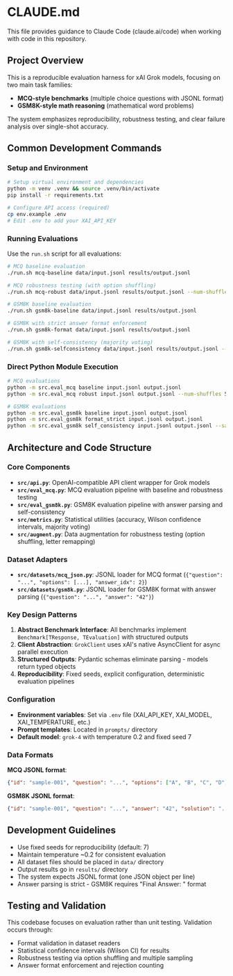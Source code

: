 # CLAUDE.md

This file provides guidance to Claude Code (claude.ai/code) when working with code in this repository.

## Project Overview

This is a reproducible evaluation harness for xAI Grok models, focusing on two main task families:
- **MCQ-style benchmarks** (multiple choice questions with JSONL format)
- **GSM8K-style math reasoning** (mathematical word problems)

The system emphasizes reproducibility, robustness testing, and clear failure analysis over single-shot accuracy.

## Common Development Commands

### Setup and Environment
```bash
# Setup virtual environment and dependencies
python -m venv .venv && source .venv/bin/activate
pip install -r requirements.txt

# Configure API access (required)
cp env.example .env
# Edit .env to add your XAI_API_KEY
```

### Running Evaluations
Use the `run.sh` script for all evaluations:

```bash
# MCQ baseline evaluation
./run.sh mcq-baseline data/input.jsonl results/output.jsonl

# MCQ robustness testing (with option shuffling)
./run.sh mcq-robust data/input.jsonl results/output.jsonl --num-shuffles 5

# GSM8K baseline evaluation
./run.sh gsm8k-baseline data/input.jsonl results/output.jsonl

# GSM8K with strict answer format enforcement
./run.sh gsm8k-format data/input.jsonl results/output.jsonl

# GSM8K with self-consistency (majority voting)
./run.sh gsm8k-selfconsistency data/input.jsonl results/output.jsonl --samples 5
```

### Direct Python Module Execution
```bash
# MCQ evaluations
python -m src.eval_mcq baseline input.jsonl output.jsonl
python -m src.eval_mcq robust input.jsonl output.jsonl --num-shuffles 5

# GSM8K evaluations
python -m src.eval_gsm8k baseline input.jsonl output.jsonl
python -m src.eval_gsm8k format_strict input.jsonl output.jsonl
python -m src.eval_gsm8k self_consistency input.jsonl output.jsonl --samples 5
```

## Architecture and Code Structure

### Core Components

- **`src/api.py`**: OpenAI-compatible API client wrapper for Grok models
- **`src/eval_mcq.py`**: MCQ evaluation pipeline with baseline and robustness testing
- **`src/eval_gsm8k.py`**: GSM8K evaluation pipeline with answer parsing and self-consistency
- **`src/metrics.py`**: Statistical utilities (accuracy, Wilson confidence intervals, majority voting)
- **`src/augment.py`**: Data augmentation for robustness testing (option shuffling, letter remapping)

### Dataset Adapters

- **`src/datasets/mcq_json.py`**: JSONL loader for MCQ format (`{"question": "...", "options": [...], "answer_idx": 2}`)
- **`src/datasets/gsm8k.py`**: JSONL loader for GSM8K format with answer parsing (`{"question": "...", "answer": "42"}`)

### Key Design Patterns

1. **Abstract Benchmark Interface**: All benchmarks implement `Benchmark[TResponse, TEvaluation]` with structured outputs
2. **Client Abstraction**: `GrokClient` uses xAI's native AsyncClient for async parallel execution
3. **Structured Outputs**: Pydantic schemas eliminate parsing - models return typed objects
4. **Reproducibility**: Fixed seeds, explicit configuration, deterministic evaluation pipelines

### Configuration

- **Environment variables**: Set via `.env` file (XAI_API_KEY, XAI_MODEL, XAI_TEMPERATURE, etc.)
- **Prompt templates**: Located in `prompts/` directory
- **Default model**: `grok-4` with temperature 0.2 and fixed seed 7

### Data Formats

**MCQ JSONL format**:
```json
{"id": "sample-001", "question": "...", "options": ["A", "B", "C", "D"], "answer_idx": 2}
```

**GSM8K JSONL format**:
```json
{"id": "sample-001", "question": "...", "answer": "42", "solution": "..."}
```

## Development Guidelines

- Use fixed seeds for reproducibility (default: 7)
- Maintain temperature ~0.2 for consistent evaluation
- All dataset files should be placed in `data/` directory
- Output results go in `results/` directory
- The system expects JSONL format (one JSON object per line)
- Answer parsing is strict - GSM8K requires "Final Answer: <number>" format

## Testing and Validation

This codebase focuses on evaluation rather than unit testing. Validation occurs through:
- Format validation in dataset readers
- Statistical confidence intervals (Wilson CI) for results
- Robustness testing via option shuffling and multiple sampling
- Answer format enforcement and rejection counting
